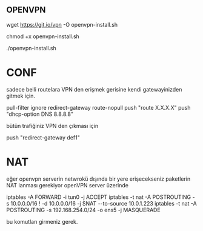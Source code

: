 ## OPENVPN

wget https://git.io/vpn -O openvpn-install.sh

chmod +x openvpn-install.sh

./openvpn-install.sh


# CONF

sadece belli routelara VPN den erişmek gerisine kendi gatewayinizden gitmek için.

pull-filter ignore redirect-gateway
route-nopull
push "route X.X.X.X"
push "dhcp-option DNS 8.8.8.8"

bütün trafiğiniz VPN den çıkması için

push "redirect-gateway def1"

# NAT 

eğer openvpn serverin netwrokü dışında bir yere erişecekseniz paketlerin NAT lanması gerekiyor
openVPN server üzerinde

iptables -A FORWARD -i tun0 -j ACCEPT
iptables -t nat -A POSTROUTING -s 10.0.0.0/16 \! -d 10.0.0.0/16 -j SNAT --to-source 10.0.1.223
iptables -t nat -A POSTROUTING -s 192.168.254.0/24 -o ens5 -j MASQUERADE

bu komutları girmeniz gerek.
